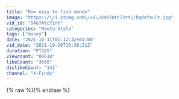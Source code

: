 ```yaml
---
title: "How easy to find money"
image: "https:\/\/i.ytimg.com\/vi\/D4o7Atc72rY\/hqdefault.jpg"
vid_id: "D4o7Atc72rY"
categories: "Howto-Style"
tags: ["money"]
date: "2021-10-31T01:12:32+03:00"
vid_date: "2021-10-30T16:38:21Z"
duration: "PT32S"
viewcount: "86618"
likeCount: "3566"
dislikeCount: "141"
channel: "X-Finds"
---
```

{% raw %}{% endraw %}
